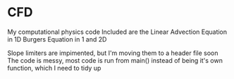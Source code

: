 # CFD
My computational physics code
Included are the Linear Advection Equation in 1D
Burgers Equation in 1 and 2D

Slope limiters are impimented, but I'm moving them to a header file soon
The code is messy, most code is run from main() instead of being it's own function, which I need to tidy up

